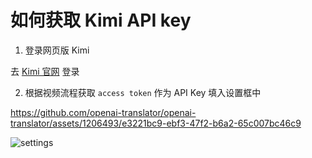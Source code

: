 如何获取 Kimi API key
======================

1. 登录网页版 Kimi

  去 [Kimi 官网](https://kimi.moonshot.cn) 登录

2. 根据视频流程获取 `access token` 作为 API Key 填入设置框中

  https://github.com/openai-translator/openai-translator/assets/1206493/e3221bc9-ebf3-47f2-b6a2-65c007bc46c9

  ![settings](https://github.com/openai-translator/openai-translator/assets/1206493/05ae9463-4777-4c91-8188-bebc545b487e)
